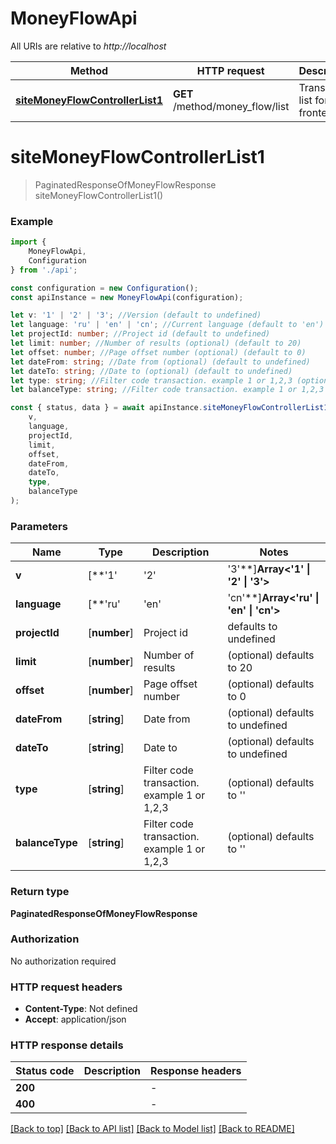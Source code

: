 # MoneyFlowApi

All URIs are relative to *http://localhost*

|Method | HTTP request | Description|
|------------- | ------------- | -------------|
|[**siteMoneyFlowControllerList1**](#sitemoneyflowcontrollerlist1) | **GET** /method/money_flow/list | Transaction list for frontend|

# **siteMoneyFlowControllerList1**
> PaginatedResponseOfMoneyFlowResponse siteMoneyFlowControllerList1()


### Example

```typescript
import {
    MoneyFlowApi,
    Configuration
} from './api';

const configuration = new Configuration();
const apiInstance = new MoneyFlowApi(configuration);

let v: '1' | '2' | '3'; //Version (default to undefined)
let language: 'ru' | 'en' | 'cn'; //Current language (default to 'en')
let projectId: number; //Project id (default to undefined)
let limit: number; //Number of results (optional) (default to 20)
let offset: number; //Page offset number (optional) (default to 0)
let dateFrom: string; //Date from (optional) (default to undefined)
let dateTo: string; //Date to (optional) (default to undefined)
let type: string; //Filter code transaction. example 1 or 1,2,3 (optional) (default to '')
let balanceType: string; //Filter code transaction. example 1 or 1,2,3 (optional) (default to '')

const { status, data } = await apiInstance.siteMoneyFlowControllerList1(
    v,
    language,
    projectId,
    limit,
    offset,
    dateFrom,
    dateTo,
    type,
    balanceType
);
```

### Parameters

|Name | Type | Description  | Notes|
|------------- | ------------- | ------------- | -------------|
| **v** | [**&#39;1&#39; | &#39;2&#39; | &#39;3&#39;**]**Array<&#39;1&#39; &#124; &#39;2&#39; &#124; &#39;3&#39;>** | Version | defaults to undefined|
| **language** | [**&#39;ru&#39; | &#39;en&#39; | &#39;cn&#39;**]**Array<&#39;ru&#39; &#124; &#39;en&#39; &#124; &#39;cn&#39;>** | Current language | defaults to 'en'|
| **projectId** | [**number**] | Project id | defaults to undefined|
| **limit** | [**number**] | Number of results | (optional) defaults to 20|
| **offset** | [**number**] | Page offset number | (optional) defaults to 0|
| **dateFrom** | [**string**] | Date from | (optional) defaults to undefined|
| **dateTo** | [**string**] | Date to | (optional) defaults to undefined|
| **type** | [**string**] | Filter code transaction. example 1 or 1,2,3 | (optional) defaults to ''|
| **balanceType** | [**string**] | Filter code transaction. example 1 or 1,2,3 | (optional) defaults to ''|


### Return type

**PaginatedResponseOfMoneyFlowResponse**

### Authorization

No authorization required

### HTTP request headers

 - **Content-Type**: Not defined
 - **Accept**: application/json


### HTTP response details
| Status code | Description | Response headers |
|-------------|-------------|------------------|
|**200** |  |  -  |
|**400** |  |  -  |

[[Back to top]](#) [[Back to API list]](../README.md#documentation-for-api-endpoints) [[Back to Model list]](../README.md#documentation-for-models) [[Back to README]](../README.md)

